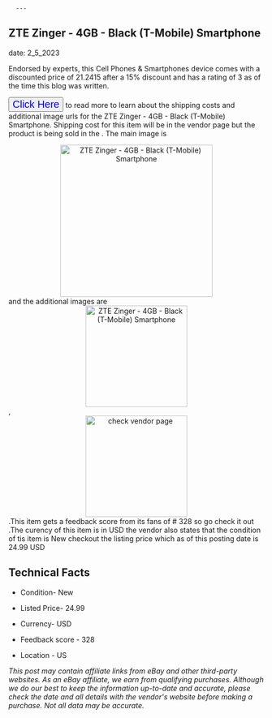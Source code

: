  
      ---
      

 ## ZTE Zinger - 4GB - Black (T-Mobile) Smartphone 

 

      

date: 2_5_2023
     

    
      

Endorsed by experts, this Cell Phones & Smartphones device comes with a discounted price of 21.2415 after a 15% discount and has a rating of  3 as of the time this blog was written.

 <button style="font-size:20px;color:blue" onclick="window.location.href = 'https://www.ebay.com/itm/334727880180?hash=item4def561df4%3Ag%3AaS8AAOSw0kFj2wyh&mkevt=1&mkcid=1&mkrid=711-53200-19255-0&campid=%253CePNCampaignId%253E&customid=%253CreferenceId%253E&toolid=10049'">Click Here</button>  to read more to learn about the shipping costs and additional image urls for the ZTE Zinger - 4GB - Black (T-Mobile) Smartphone. Shipping cost for this item will be in the vendor page but the product is being sold in the . The main image is <div style="text-align:center;"><img onclick="window.location.href = 'https://www.ebay.com/itm/334727880180?hash=item4def561df4%3Ag%3AaS8AAOSw0kFj2wyh&mkevt=1&mkcid=1&mkrid=711-53200-19255-0&campid=%253CePNCampaignId%253E&customid=%253CreferenceId%253E&toolid=10049';" src="https://i.ebayimg.com/thumbs/images/g/aS8AAOSw0kFj2wyh/s-l225.jpg" alt="ZTE Zinger - 4GB - Black (T-Mobile) Smartphone" style="width:300px; height:auto;object-fit:contain;" /></div> and the additional images are <div style="text-align:center;"><img onclick="window.location.href = 'https://www.ebay.com/itm/334727880180?hash=item4def561df4%3Ag%3AaS8AAOSw0kFj2wyh&mkevt=1&mkcid=1&mkrid=711-53200-19255-0&campid=%253CePNCampaignId%253E&customid=%253CreferenceId%253E&toolid=10049';" src="https://i.ebayimg.com/images/g/aS8AAOSw0kFj2wyh/s-l1600.jpg" alt="ZTE Zinger - 4GB - Black (T-Mobile) Smartphone" style="width:200px; height:auto;object-fit:contain;" /></div>,<div style="text-align:center;"><img onclick="window.location.href = 'https://www.ebay.com/itm/334727880180?hash=item4def561df4%3Ag%3AaS8AAOSw0kFj2wyh&mkevt=1&mkcid=1&mkrid=711-53200-19255-0&campid=%253CePNCampaignId%253E&customid=%253CreferenceId%253E&toolid=10049';" src="https://origin-galleryplus.ebayimg.com/ws/web/334727880180_2_0_1/225x225.jpg,https://origin-galleryplus.ebayimg.com/ws/web/334727880180_3_0_1/225x225.jpg,https://origin-galleryplus.ebayimg.com/ws/web/334727880180_4_0_1/225x225.jpg,https://origin-galleryplus.ebayimg.com/ws/web/334727880180_5_0_1/225x225.jpg,https://origin-galleryplus.ebayimg.com/ws/web/334727880180_6_0_1/225x225.jpg,https://origin-galleryplus.ebayimg.com/ws/web/334727880180_7_0_1/225x225.jpg,https://origin-galleryplus.ebayimg.com/ws/web/334727880180_8_0_1/225x225.jpg,https://origin-galleryplus.ebayimg.com/ws/web/334727880180_9_0_1/225x225.jpg,https://origin-galleryplus.ebayimg.com/ws/web/334727880180_10_0_1/225x225.jpg,https://origin-galleryplus.ebayimg.com/ws/web/334727880180_11_0_1/225x225.jpg,https://origin-galleryplus.ebayimg.com/ws/web/334727880180_12_0_1/225x225.jpg,https://origin-galleryplus.ebayimg.com/ws/web/334727880180_13_0_1/225x225.jpg,https://origin-galleryplus.ebayimg.com/ws/web/334727880180_14_0_1/225x225.jpg,https://origin-galleryplus.ebayimg.com/ws/web/334727880180_15_0_1/225x225.jpg" alt="check vendor page" style="width:200px; height:auto;object-fit:contain;"/></div>.This item gets a feedback score from its fans of # 328 so go check it out .The curency of this item is in USD the vendor also states that the condition of tis item is New checkout the listing price which as of this posting date is  24.99 USD 


      
      

 ## Technical Facts 



      

 - Condition- New 


      

 - Listed Price- 24.99 


      

 - Currency- USD 


      

 - Feedback score - 328 


      

 - Location - US 



      

*_This post may contain affiliate links from eBay and other third-party websites. As an eBay affiliate, we earn from qualifying purchases. Although we do our best to keep the information up-to-date and accurate, please check the date and all details with the vendor's website before making a purchase. Not all data may be accurate._*



      
      